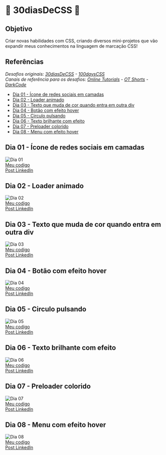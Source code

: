 # 🍃 30diasDeCSS 🍃
## Objetivo
Criar novas habilidades com CSS, criando diversos mini-projetos que vão expandir meus conhecimentos na linguagem de marcação CSS!

## Referências 
*Desafios originais: [30diasDeCSS](https://github.com/MilenaCarecho/30diasDeCSS) - [100daysCSS](https://100dayscss.com/days/1/)* <BR>
*Canais de referência para os desafios: [Online Tutorials](https://www.youtube.com/channel/UCbwXnUipZsLfUckBPsC7Jog) - [OT Shorts](https://www.youtube.com/channel/UCOKmVksbzoKJKmtu7rlEM1A) - [DarkCode](https://www.youtube.com/channel/UCD3KVjbb7aq2OiOffuungzw)*
  
  - [Dia 01 - Ícone de redes sociais em camadas](#id01)
  - [Dia 02 - Loader animado](#id02)
  - [Dia 03 - Texto que muda de cor quando entra em outra div](#id03)
  - [Dia 04 - Botão com efeito hover](#id04)
  - [Dia 05 - Circulo pulsando](#id05)
  - [Dia 06 - Texto brilhante com efeito](#id06)
  - [Dia 07 - Preloader colorido](#id07)
  - [Dia 08 - Menu com efeito hover](#id08)
  
  ## Dia 01 - Ícone de redes sociais em camadas <a name='id01'><a>
![Dia 01](https://media.discordapp.net/attachments/941722116074659863/949432513070256148/gif.gif?width=1024&height=338) <BR>
[Meu codigo](https://github.com/liviaonboard/30diasDeCSS/tree/main/desafios/dia01) <BR>
[Post LinkedIn](https://www.linkedin.com/posts/l%C3%ADvia-dias-almeida711_depois-de-um-tempo-sem-conseguir-praticar-activity-6904574803634651136-7DgC) 
  
  ## Dia 02 - Loader animado <a name='id02'><a>
  ![Dia 02](https://media.discordapp.net/attachments/941722116074659863/949682087399682048/loading.gif?width=1024&height=300) <BR>
[Meu codigo](https://github.com/liviaonboard/30diasDeCSS/tree/main/desafios/dia02) <BR>
[Post LinkedIn](https://www.linkedin.com/posts/l%C3%ADvia-dias-almeida711_30diasdecss-activity-6904879669254922240-YF56) 
  
  ## Dia 03 - Texto que muda de cor quando entra em outra div <a name='id03'><a>
  ![Dia 03](https://media.discordapp.net/attachments/941722116074659863/949685983140528218/changing_div_1.gif?width=1024&height=433) <BR>
[Meu codigo](https://github.com/liviaonboard/30diasDeCSS/tree/main/desafios/dia03) <BR>
[Post LinkedIn](https://www.linkedin.com/posts/l%C3%ADvia-dias-almeida711_30diasdecss-activity-6905560251559735296-k2B4) 
  
  ## Dia 04 - Botão com efeito hover <a name='id04'><a>
![Dia 04](https://media.discordapp.net/attachments/941722116074659863/949684997898530866/botao-com-efeito.gif?width=1024&height=277) <BR>
[Meu codigo](https://github.com/liviaonboard/30diasDeCSS/tree/main/desafios/dia04) <BR>
[Post LinkedIn](https://www.linkedin.com/posts/l%C3%ADvia-dias-almeida711_30diasdecss-activity-6905637176672174080-5iO6) 
  
  ## Dia 05 - Circulo pulsando <a name='id05'><a>
![Dia 05](https://media.discordapp.net/attachments/941722116074659863/949681281044709376/pulsar.gif?width=1024&height=300) <BR>
[Meu codigo](https://github.com/liviaonboard/30diasDeCSS/tree/main/desafios/dia05) <BR>
[Post LinkedIn](https://www.linkedin.com/posts/l%C3%ADvia-dias-almeida711_30diasdecss-activity-6905887654215249920-bYI1) 
  
  ## Dia 06 - Texto brilhante com efeito <a name='id06'><a>
![Dia 06](https://media.discordapp.net/attachments/941722116074659863/950059606678306938/texto_brilhante.gif?width=1024&height=277) <BR>
[Meu codigo](https://github.com/liviaonboard/30diasDeCSS/tree/main/desafios/dia06) <BR>
[Post LinkedIn](https://www.linkedin.com/posts/l%C3%ADvia-dias-almeida711_30diasdecss-activity-6906268294954008577-KOwI) 
  
  ## Dia 07 - Preloader colorido <a name='id07'><a>
![Dia 07](https://media.discordapp.net/attachments/941722116074659863/950537183566114836/preloader.gif?width=1024&height=277) <BR>
[Meu codigo](https://github.com/liviaonboard/30diasDeCSS/tree/main/desafios/dia07) <BR>
[Post LinkedIn](https://www.linkedin.com/posts/l%C3%ADvia-dias-almeida711_30diasdecss-activity-6906745366419787777-mh1S) 
  
  ## Dia 08 - Menu com efeito hover <a name='id08'><a>
![Dia 08](https://media.discordapp.net/attachments/941722116074659863/950882677723123792/menu-efeito-hover.gif?width=1024&height=340) <BR>
[Meu codigo](https://github.com/liviaonboard/30diasDeCSS/tree/main/desafios/dia08) <BR>
[Post LinkedIn](https://www.linkedin.com/posts/l%C3%ADvia-dias-almeida711_30diasdecss-activity-6907089267030679552-BDSK) 
